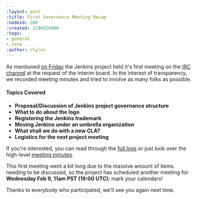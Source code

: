 ```yaml
---
:layout: post
:title: First Governance Meeting Recap
:nodeid: 280
:created: 1296918000
:tags:
- general
- core
:author: rtyler
---
```

As mentioned [on Friday](/content/governance-meeting-today) the Jenkins project held it's first meeting on the [IRC channel](/content/chat) at the request of the interim board. In the interest of transparency, we recorded meeting minutes and tried to involve as many folks as possible.

#### Topics Covered

 * **Proposal/Discussion of Jenkins project governance structure**
 * **What to do about the logo**
 * **Registering the Jenkins trademark**
 * **Moving Jenkins under an umbrella organization**
 * **What shall we do with a new CLA?**
 * **Logistics for the next project meeting**

If you're interested, you can read through the [full logs](https://meetings.jenkins-ci.org/jenkins/2011/jenkins.2011-02-04-23.02.log.html) or just look over the high-level [meeting minutes](https://meetings.jenkins-ci.org/jenkins/2011/jenkins.2011-02-04-23.02.html).

This first meeting went a bit long due to the massive amount of items needing to be discussed, so the project has scheduled another meeting for **Wednesday Feb 9, 11am PST (19:00 UTC)**; mark your calendars!

Thanks to everybody who participated, we'll see you again next time.
